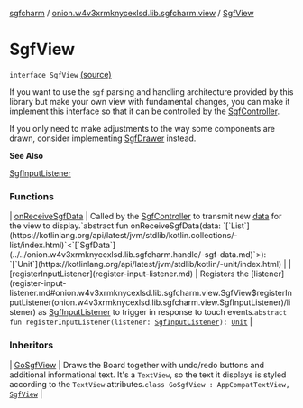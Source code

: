 [sgfcharm](../../index.md) / [onion.w4v3xrmknycexlsd.lib.sgfcharm.view](../index.md) / [SgfView](./index.md)

# SgfView

`interface SgfView` [(source)](https://github.com/w4v3/sgfcharm/tree/master/sgfcharm/src/main/java/onion/w4v3xrmknycexlsd/lib/sgfcharm/view/SgfView.kt#L36)

If you want to use the `sgf` parsing and handling architecture provided by this library but make
your own view with fundamental changes, you can make it implement this interface so that it can be
controlled by the [SgfController](../../onion.w4v3xrmknycexlsd.lib.sgfcharm/-sgf-controller/index.md).

If you only need to make adjustments to the way some components are drawn, consider implementing
[SgfDrawer](../-sgf-drawer/index.md) instead.

**See Also**

[SgfInputListener](../-sgf-input-listener/index.md)

### Functions

| [onReceiveSgfData](on-receive-sgf-data.md) | Called by the [SgfController](../../onion.w4v3xrmknycexlsd.lib.sgfcharm/-sgf-controller/index.md) to transmit new [data](on-receive-sgf-data.md#onion.w4v3xrmknycexlsd.lib.sgfcharm.view.SgfView$onReceiveSgfData(kotlin.collections.List((onion.w4v3xrmknycexlsd.lib.sgfcharm.handle.SgfData)))/data) for the view to display.`abstract fun onReceiveSgfData(data: `[`List`](https://kotlinlang.org/api/latest/jvm/stdlib/kotlin.collections/-list/index.html)`<`[`SgfData`](../../onion.w4v3xrmknycexlsd.lib.sgfcharm.handle/-sgf-data.md)`>): `[`Unit`](https://kotlinlang.org/api/latest/jvm/stdlib/kotlin/-unit/index.html) |
| [registerInputListener](register-input-listener.md) | Registers the [listener](register-input-listener.md#onion.w4v3xrmknycexlsd.lib.sgfcharm.view.SgfView$registerInputListener(onion.w4v3xrmknycexlsd.lib.sgfcharm.view.SgfInputListener)/listener) as [SgfInputListener](../-sgf-input-listener/index.md) to trigger in response to touch events.`abstract fun registerInputListener(listener: `[`SgfInputListener`](../-sgf-input-listener/index.md)`): `[`Unit`](https://kotlinlang.org/api/latest/jvm/stdlib/kotlin/-unit/index.html) |

### Inheritors

| [GoSgfView](../-go-sgf-view/index.md) | Draws the Board together with undo/redo buttons and additional informational text. It's a `TextView`, so the text it displays is styled according to the `TextView` attributes.`class GoSgfView : AppCompatTextView, `[`SgfView`](./index.md) |

